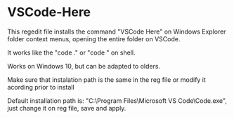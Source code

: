 # VSCode-Here
This regedit file installs the command "VSCode Here" on Windows Explorer folder context menus, opening the entire folder on VSCode.

It works like the "code ." or "code <folder>" on shell.

Works on Windows 10, but can be adapted to olders.

Make sure that instalation path is the same in the reg file or modify it acording prior to install

Default installation path is: "C:\Program Files\Microsoft VS Code\Code.exe", just change it on reg file, save and apply.
